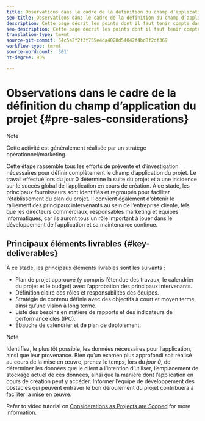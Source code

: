 ```yaml
---
title: Observations dans le cadre de la définition du champ d’application du projet
seo-title: Observations dans le cadre de la définition du champ d’application du projet
description: Cette page décrit les points dont il faut tenir compte dans le cadre de la définition du champ d’application d’un projet
seo-description: Cette page décrit les points dont il faut tenir compte dans le cadre de la définition du champ d’application d’un projet
translation-type: tm+mt
source-git-commit: 54c5a2f2f3f755e4da4028d54042f4bd8f2df369
workflow-type: tm+mt
source-wordcount: '301'
ht-degree: 95%

---
```



# Observations dans le cadre de la définition du champ d’application du projet {#pre-sales-considerations}

>[!NOTE]
>Cette activité est généralement réalisée par un stratège opérationnel/marketing.

Cette étape rassemble tous les efforts de prévente et d’investigation nécessaires pour définir complètement le champ d’application du projet. Le travail effectué lors du jour 0 détermine la suite du projet et a une incidence sur le succès global de l’application en cours de création.
À ce stade, les principaux fournisseurs sont identifiés et regroupés pour faciliter l’établissement du plan du projet. Il convient également d’obtenir le ralliement des principaux intervenants au sein de l’entreprise cliente, tels que les directeurs commerciaux, responsables marketing et équipes informatiques, car ils auront tous un rôle important à jouer dans le développement de l’application et sa maintenance continue.

## Principaux éléments livrables {#key-deliverables}

À ce stade, les principaux éléments livrables sont les suivants :

* Plan de projet approuvé (y compris l’étendue des travaux, le calendrier du projet et le budget) avec l’approbation des principaux intervenants.
* Définition claire des rôles et responsabilités des équipes.
* Stratégie de contenu définie avec des objectifs à court et moyen terme, ainsi qu’une vision à long terme.
* Liste des besoins en matière de rapports et des indicateurs de performance clés (IPC).
* Ébauche de calendrier et de plan de déploiement.

>[!NOTE]
>
>Identifiez, le plus tôt possible, les données nécessaires pour l’application, ainsi que leur provenance. Bien qu’un examen plus approfondi soit réalisé au cours de la mise en œuvre, prenez le temps, lors du *jour 0*, de déterminer les données que le client a l’intention d’utiliser, l’emplacement de stockage actuel de ces données, ainsi que la manière dont l’application en cours de création peut y accéder. Informer l’équipe de développement des obstacles qui peuvent entraver le bon déroulement du projet contribuera à faciliter la mise en œuvre.

Refer to video tutorial on [Considerations as Projects are Scoped](https://helpx.adobe.com/fr/experience-manager/6-5/screens/using/project-considerations.html) for more information.
